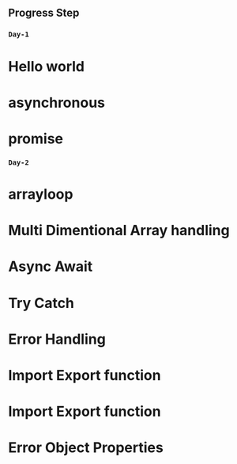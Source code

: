 ## Progress Step

### `Day-1`

# Hello world

# asynchronous

# promise

### `Day-2`

# arrayloop

# Multi Dimentional Array handling

# Async Await

# Try Catch

# Error Handling

# Import Export function

# Import Export function

# Error Object Properties
